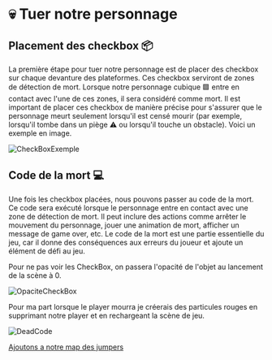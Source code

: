 # 💀 Tuer notre personnage

## Placement des checkbox 📦
La première étape pour tuer notre personnage est de placer des checkbox sur chaque devanture des plateformes. Ces checkbox serviront de zones de détection de mort. Lorsque notre personnage cubique 🟩 entre en contact avec l'une de ces zones, il sera considéré comme mort. Il est important de placer ces checkbox de manière précise pour s'assurer que le personnage meurt seulement lorsqu'il est censé mourir (par exemple, lorsqu'il tombe dans un piège ⚠️ ou lorsqu'il touche un obstacle).
Voici un exemple en image.

![CheckBoxExemple](Images/CheckBoxExemple.png)

## Code de la mort 💻
Une fois les checkbox placées, nous pouvons passer au code de la mort. Ce code sera exécuté lorsque le personnage entre en contact avec une zone de détection de mort. Il peut inclure des actions comme arrêter le mouvement du personnage, jouer une animation de mort, afficher un message de game over, etc. Le code de la mort est une partie essentielle du jeu, car il donne des conséquences aux erreurs du joueur et ajoute un élément de défi au jeu.

Pour ne pas voir les CheckBox, on passera l'opacité de l'objet au lancement de la scène à 0.

![OpaciteCheckBox](Images/OpaciteCheckBox.png)

Pour ma part lorsque le player mourra je créerais des particules rouges en supprimant notre player et en rechargeant la scène de jeu.

![DeadCode](Images/DeadCode.png)

[Ajoutons a notre map des jumpers](https://github.com/g404-code-gaming/GeometryDash_CodeGaming/blob/main/Création-Du-Jeu/04_Jumper.md)

